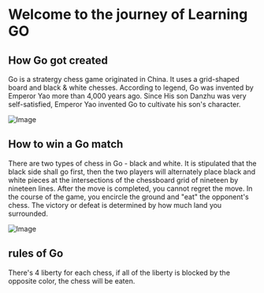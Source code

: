 # Welcome to the journey of Learning GO


## How Go got created

Go is a stratergy chess game originated in China. It uses a grid-shaped board and black & white chesses. According to legend, Go was invented by Emperor Yao more than 4,000 years ago. Since His son Danzhu was very self-satisfied, Emperor Yao invented Go to cultivate his son's character.

![Image](http://www.fengsuwang.com/pic/016895.jpg)


## How to win a Go match 

There are two types of chess in Go - black and white. It is stipulated that the black side shall go first, then the two players will alternately place black and white pieces at the intersections of the chessboard grid of nineteen by nineteen lines. After the move is completed, you cannot regret the move. In the course of the game, you encircle the ground and "eat" the opponent's chess. The victory or defeat is determined by how much land you surrounded.

![Image](https://n.sinaimg.cn/sports/transform/11/w496h315/20200308/8e23-iqrhckm2022398.png)

## rules of Go

There's 4 liberty for each chess, if all of the liberty is blocked by the opposite color, the chess will be eaten.




